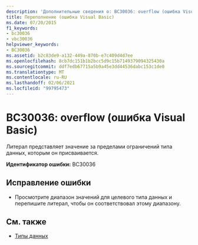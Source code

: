 ```yaml
---
description: 'Дополнительные сведения о: BC30036: overflow (ошибка Visual Basic)'
title: Переполнение (ошибка Visual Basic)
ms.date: 07/20/2015
f1_keywords:
- bc30036
- vbc30036
helpviewer_keywords:
- BC30036
ms.assetid: b2c83de9-a132-449a-870b-e7c409d4d7ee
ms.openlocfilehash: 8cb7dc151b1b2bcc5d9c15b7149379094325430a
ms.sourcegitcommit: ddf7edb67715a5b9a45e3dd44536dabc153c1de0
ms.translationtype: MT
ms.contentlocale: ru-RU
ms.lasthandoff: 02/06/2021
ms.locfileid: "99795473"
---
```

# <a name="bc30036-overflow-visual-basic-error"></a>BC30036: overflow (ошибка Visual Basic)

Литерал представляет значение за пределами ограничений типа данных, которым он присваивается.

 **Идентификатор ошибки:** BC30036

## <a name="to-correct-this-error"></a>Исправление ошибки

- Просмотрите диапазон значений для целевого типа данных и перепишите литерал, чтобы он соответствовал этому диапазону.

## <a name="see-also"></a>См. также

- [Типы данных](../data-types/index.md)
